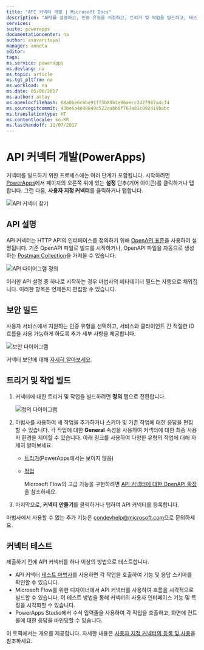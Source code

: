 ```yaml
---
title: "API 커넥터 개발 | Microsoft Docs"
description: "API를 설명하고, 인증 유형을 지정하고, 트리거 및 작업을 빌드하고, 테스트합니다."
services: 
suite: powerapps
documentationcenter: na
author: asavaritayal
manager: anneta
editor: 
tags: 
ms.service: powerapps
ms.devlang: na
ms.topic: article
ms.tgt_pltfrm: na
ms.workload: na
ms.date: 05/06/2017
ms.author: astay
ms.openlocfilehash: 68a0be6c6be91ff5b89b3e06aecc242f987a4cf4
ms.sourcegitcommit: 43be6a4e08849d522aabb6f767a81c092419babc
ms.translationtype: HT
ms.contentlocale: ko-KR
ms.lasthandoff: 11/07/2017
---
```

# <a name="develop-an-api-connector-powerapps"></a>API 커넥터 개발(PowerApps)
커넥터를 빌드하기 위한 프로세스에는 여러 단계가 포함됩니다. 시작하려면 [PowerApps](https://web.powerapps.com/)에서 페이지의 오른쪽 위에 있는 **설정** 단추(기어 아이콘)를 클릭하거나 탭합니다. 그런 다음, **사용자 지정 커넥터**를 클릭하거나 탭합니다.

![API 커넥터 찾기](./media/api-connectors-dev/finding-custom-apis.png)

## <a name="describe-your-api"></a>API 설명
API 커넥터는 HTTP API의 인터페이스를 정의하기 위해 [OpenAPI 표준](https://swagger.io/)을 사용하여 설명됩니다. 기존 OpenAPI 파일로 빌드를 시작하거나, OpenAPI 파일을 자동으로 생성하는 [Postman Collection](https://www.getpostman.com/docs/collections)을 가져올 수 있습니다. 

![API 다이어그램 정의](./media/api-connectors-dev/build-your-api-updated.png)

이러한 API 설명 중 하나로 시작하는 경우 마법사의 메타데이터 필드는 자동으로 채워집니다. 이러한 항목은 언제든지 편집할 수 있습니다.  

## <a name="build-security"></a>보안 빌드
사용자 서비스에서 지원하는 인증 유형을 선택하고, 서비스와 클라이언트 간 적절한 ID 흐름을 사용 가능하게 하도록 추가 세부 사항을 제공합니다. 

![보안 다이어그램](./media/api-connectors-dev/security.png)

커넥터 보안에 대해 [자세히 알아보세요](register-custom-api.md).

## <a name="build-triggers-and-actions"></a>트리거 및 작업 빌드
1. 커넥터에 대한 트리거 및 작업을 빌드하려면 **정의** 탭으로 전환합니다. 
   
    ![정의 다이어그램](./media/api-connectors-dev/definition.png)
2. 마법사를 사용하여 새 작업을 추가하거나 스키마 및 기존 작업에 대한 응답을 편집할 수 있습니다. 각 작업에 대한 **General** 속성을 사용하여 커넥터에 대한 최종 사용자 환경을 제어할 수 있습니다. 아래 링크를 사용하여 다양한 유형의 작업에 대해 자세히 알아보세요.
   
   * [트리거](https://flow.microsoft.com/documentation/customapi-webhooks)(PowerApps에서는 보이지 않음)
   * [작업](register-custom-api.md)
     
     Microsoft Flow의 고급 기능을 구현하려면 [API 커넥터에 대한 OpenAPI 확장](https://flow.microsoft.com/documentation/customapi-how-to-swagger/)을 참조하세요. 
3. 마지막으로, **커넥터 만들기**를 클릭하거나 탭하여 API 커넥터를 등록합니다.

마법사에서 사용할 수 없는 추가 기능은 [condevhelp@microsoft.com](mailto:condevhelp@microsoft.com)으로 문의하세요.

## <a name="test-the-connector"></a>커넥터 테스트
제출하기 전에 API 커넥터를 하나 이상의 방법으로 테스트합니다. 

* API 커넥터 [테스트 마법사](https://flow.microsoft.com/blog/new-updates-custom-api/)를 사용하면 각 작업을 호출하여 기능 및 응답 스키마를 확인할 수 있습니다.
* Microsoft Flow를 위한 디자이너에서 API 커넥터를 사용하여 흐름을 시각적으로 빌드할 수 있습니다. 이 테스트 방법을 통해 커넥터의 사용자 인터페이스 기능 및 특징을 시각화할 수 있습니다.
* PowerApps Studio에서 수식 입력줄을 사용하여 각 작업을 호출하고, 화면에 컨트롤에 대한 응답을 바인딩할 수 있습니다.

이 토픽에서는 개요를 제공합니다. 자세한 내용은 [사용자 지정 커넥터의 등록 및 사용](register-custom-api.md)을 참조하세요.


